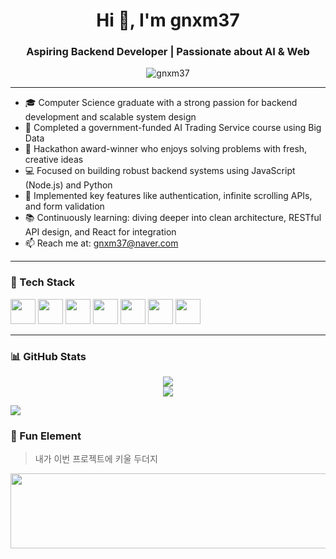 <h1 align="center">Hi 👋, I'm gnxm37</h1>
<h3 align="center">Aspiring Backend Developer | Passionate about AI & Web</h3>

<p align="center">
  <img src="https://komarev.com/ghpvc/?username=gnxm37&label=Profile%20views&color=0e75b6&style=flat" alt="gnxm37" />
</p>

---

- 🎓 Computer Science graduate with a strong passion for backend development and scalable system design
- 🧠 Completed a government-funded AI Trading Service course using Big Data
- 🏅 Hackathon award-winner who enjoys solving problems with fresh, creative ideas
- 💻 Focused on building robust backend systems using JavaScript (Node.js) and Python
- 🔁 Implemented key features like authentication, infinite scrolling APIs, and form validation
- 📚 Continuously learning: diving deeper into clean architecture, RESTful API design, and React for integration
- 📫 Reach me at: gnxm37@naver.com

---

### 🚀 Tech Stack

<p align="left">
  <img src="https://cdn.jsdelivr.net/gh/devicons/devicon/icons/python/python-original.svg" width="40" height="40" />
  <img src="https://cdn.jsdelivr.net/gh/devicons/devicon/icons/java/java-original.svg" width="40" height="40" />
  <img src="https://cdn.jsdelivr.net/gh/devicons/devicon/icons/javascript/javascript-original.svg" width="40" height="40" />
  <img src="https://cdn.jsdelivr.net/gh/devicons/devicon/icons/html5/html5-original.svg" width="40" height="40" />
  <img src="https://cdn.jsdelivr.net/gh/devicons/devicon/icons/css3/css3-original.svg" width="40" height="40" />
  <img src="https://cdn.jsdelivr.net/gh/devicons/devicon/icons/nodejs/nodejs-original.svg" width="40" height="40" />
  <img src="https://cdn.jsdelivr.net/gh/devicons/devicon/icons/express/express-original.svg" width="40" height="40" />
</p>

---

### 📊 GitHub Stats

<p align="center">
  <img src="https://github-readme-stats.vercel.app/api?username=gnxm37&show_icons=true&theme=tokyonight" />
  <br/>
  <img src="https://github-readme-streak-stats.herokuapp.com/?user=gnxm37&theme=tokyonight" />
</p>
<p>
  <img src=https://github-readme-stats.vercel.app/api/top-langs/?username=gnxm37&layout=compact />
</p>

### 💬 Fun Element
> 내가 이번 프로젝트에 키울 두더지
<a href="https://www.gitanimals.org/en_US?utm_medium=image&utm_source=gnxm37&utm_content=line">
  <img
    src="https://render.gitanimals.org/lines/gnxm37?pet-id=703527561344648045"
    width="600"
    height="120"
  />
</a>
  
